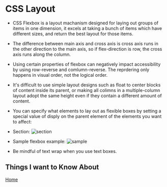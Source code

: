 # CSS Layout

- CSS Flexbox is a layout machanism designed for laying out groups of items in one dimension, it excels at taking a bunch of items which have different sizes, and return the best layout for those items.

- The difference between main axis and cross axis is cross axis runs in the other direction to the main axis, so if flex-direction is row, the cross axis runs along the column.

- Using certain properties of flexbox can negatively impact accessibility by using row-reverse and comlumn-reverse. The reprdering only happens in visual order, not the logical order.

- It's difficult to use simple layout designs such as float to center blocks of content inside its parent, or making all colimns in a multiple-column layout adopt the same height even if they contain a different amount of content.

- You can specify what elements to lay out as flexible boxes by setting a special value of disply on the parent element of the elements you want to affect:

- Section: ![section](c:/Users/Keelen/Desktop/Code%20Fellows%20Code%20201/flexbox%20example.png)

- Sample flexbox example: ![sample](c:/Users/Keelen/Desktop/Code%20Fellows%20Code%20201/flexbox%20display%20example.png)

- Be mindful of text wrap when you use text boxes.

## Things I want to Know About

[Home](https://keelen-fisher.github.io/new-repository/)
